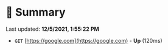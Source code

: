 # 📖 Summary
Last updated: **12/5/2021, 1:55:22 PM**

- `GET` [https://google.com](https://google.com) - **Up** (120ms)
